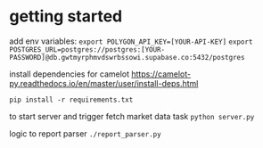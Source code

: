 
# getting started

add env variables:
`export POLYGON_API_KEY=[YOUR-API-KEY]`
`export POSTGRES_URL=postgres://postgres:[YOUR-PASSWORD]@db.gwtmyrphmvdswrbssowi.supabase.co:5432/postgres`

install dependencies for camelot
https://camelot-py.readthedocs.io/en/master/user/install-deps.html

`pip install -r requirements.txt`

to start server and trigger fetch market data task
`python server.py`

logic to report parser
`./report_parser.py` 
